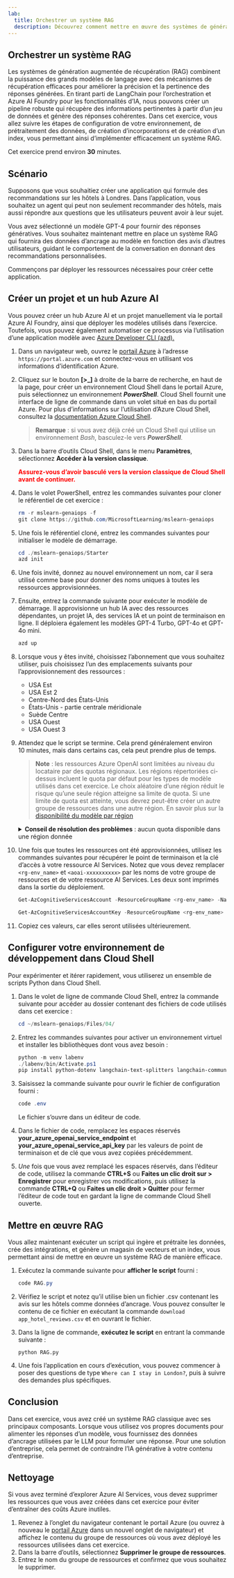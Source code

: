 ```yaml
---
lab:
  title: Orchestrer un système RAG
  description: Découvrez comment mettre en œuvre des systèmes de génération augmentée par la récupération (RAG) dans vos applications afin d’améliorer l’exactitude et la pertinence des réponses générées.
---
```


## Orchestrer un système RAG

Les systèmes de génération augmentée de récupération (RAG) combinent la puissance des grands modèles de langage avec des mécanismes de récupération efficaces pour améliorer la précision et la pertinence des réponses générées. En tirant parti de LangChain pour l’orchestration et Azure AI Foundry pour les fonctionnalités d’IA, nous pouvons créer un pipeline robuste qui récupère des informations pertinentes à partir d’un jeu de données et génère des réponses cohérentes. Dans cet exercice, vous allez suivre les étapes de configuration de votre environnement, de prétraitement des données, de création d’incorporations et de création d’un index, vous permettant ainsi d’implémenter efficacement un système RAG.

Cet exercice prend environ **30** minutes.

## Scénario

Supposons que vous souhaitiez créer une application qui formule des recommandations sur les hôtels à Londres. Dans l’application, vous souhaitez un agent qui peut non seulement recommander des hôtels, mais aussi répondre aux questions que les utilisateurs peuvent avoir à leur sujet.

Vous avez sélectionné un modèle GPT-4 pour fournir des réponses génératives. Vous souhaitez maintenant mettre en place un système RAG qui fournira des données d’ancrage au modèle en fonction des avis d’autres utilisateurs, guidant le comportement de la conversation en donnant des recommandations personnalisées.

Commençons par déployer les ressources nécessaires pour créer cette application.

## Créer un projet et un hub Azure AI

Vous pouvez créer un hub Azure AI et un projet manuellement via le portail Azure AI Foundry, ainsi que déployer les modèles utilisés dans l’exercice. Toutefois, vous pouvez également automatiser ce processus via l’utilisation d’une application modèle avec [Azure Developer CLI (azd).](https://aka.ms/azd)

1. Dans un navigateur web, ouvrez le [portail Azure](https://portal.azure.com) à l’adresse `https://portal.azure.com` et connectez-vous en utilisant vos informations d’identification Azure.

1. Cliquez sur le bouton **[\>_]** à droite de la barre de recherche, en haut de la page, pour créer un environnement Cloud Shell dans le portail Azure, puis sélectionnez un environnement ***PowerShell***. Cloud Shell fournit une interface de ligne de commande dans un volet situé en bas du portail Azure. Pour plus d’informations sur l’utilisation d’Azure Cloud Shell, consultez la [documentation Azure Cloud Shell](https://docs.microsoft.com/azure/cloud-shell/overview).

    > **Remarque** : si vous avez déjà créé un Cloud Shell qui utilise un environnement *Bash*, basculez-le vers ***PowerShell***.

1. Dans la barre d’outils Cloud Shell, dans le menu **Paramètres**, sélectionnez **Accéder à la version classique**.

    **<font color="red">Assurez-vous d’avoir basculé vers la version classique de Cloud Shell avant de continuer.</font>**

1. Dans le volet PowerShell, entrez les commandes suivantes pour cloner le référentiel de cet exercice :

    ```powershell
   rm -r mslearn-genaiops -f
   git clone https://github.com/MicrosoftLearning/mslearn-genaiops
    ```

1. Une fois le référentiel cloné, entrez les commandes suivantes pour initialiser le modèle de démarrage. 
   
    ```powershell
   cd ./mslearn-genaiops/Starter
   azd init
    ```

1. Une fois invité, donnez au nouvel environnement un nom, car il sera utilisé comme base pour donner des noms uniques à toutes les ressources approvisionnées.
        
1. Ensuite, entrez la commande suivante pour exécuter le modèle de démarrage. Il approvisionne un hub IA avec des ressources dépendantes, un projet IA, des services IA et un point de terminaison en ligne. Il déploiera également les modèles GPT-4 Turbo, GPT-4o et GPT-4o mini.

    ```powershell
   azd up  
    ```

1. Lorsque vous y êtes invité, choisissez l’abonnement que vous souhaitez utiliser, puis choisissez l’un des emplacements suivants pour l’approvisionnement des ressources :
   - USA Est
   - USA Est 2
   - Centre-Nord des États-Unis
   - États-Unis - partie centrale méridionale
   - Suède Centre
   - USA Ouest
   - USA Ouest 3
    
1. Attendez que le script se termine. Cela prend généralement environ 10 minutes, mais dans certains cas, cela peut prendre plus de temps.

    > **Note** : les ressources Azure OpenAI sont limitées au niveau du locataire par des quotas régionaux. Les régions répertoriées ci-dessus incluent le quota par défaut pour les types de modèle utilisés dans cet exercice. Le choix aléatoire d’une région réduit le risque qu’une seule région atteigne sa limite de quota. Si une limite de quota est atteinte, vous devrez peut-être créer un autre groupe de ressources dans une autre région. En savoir plus sur la [disponibilité du modèle par région](https://learn.microsoft.com/en-us/azure/ai-services/openai/concepts/models?tabs=standard%2Cstandard-chat-completions#global-standard-model-availability)

    <details>
      <summary><b>Conseil de résolution des problèmes</b> : aucun quota disponible dans une région donnée</summary>
        <p>Si vous recevez une erreur de déploiement pour l’un des modèles en raison d’une indisponibilité de quota dans la région choisie, essayez d’exécuter les commandes suivantes :</p>
        <ul>
          <pre><code>azd env set AZURE_ENV_NAME new_env_name
   azd env set AZURE_RESOURCE_GROUP new_rg_name
   azd env set AZURE_LOCATION new_location
   azd up</code></pre>
        Remplacement de <code>new_env_name</code>, <code>new_rg_name</code> et <code>new_location</code> par les nouvelles valeurs. Le nouvel emplacement doit être l’une des régions répertoriées au début de l’exercice, par exemple <code>eastus2</code>, <code>northcentralus</code>, etc.
        </ul>
    </details>

1. Une fois que toutes les ressources ont été approvisionnées, utilisez les commandes suivantes pour récupérer le point de terminaison et la clé d’accès à votre ressource AI Services. Notez que vous devez remplacer `<rg-env_name>` et `<aoai-xxxxxxxxxx>` par les noms de votre groupe de ressources et de votre ressource AI Services. Les deux sont imprimés dans la sortie du déploiement.

     ```powershell
    Get-AzCognitiveServicesAccount -ResourceGroupName <rg-env_name> -Name <aoai-xxxxxxxxxx> | Select-Object -Property endpoint
     ```

     ```powershell
    Get-AzCognitiveServicesAccountKey -ResourceGroupName <rg-env_name> -Name <aoai-xxxxxxxxxx> | Select-Object -Property Key1
     ```

1. Copiez ces valeurs, car elles seront utilisées ultérieurement.

## Configurer votre environnement de développement dans Cloud Shell

Pour expérimenter et itérer rapidement, vous utiliserez un ensemble de scripts Python dans Cloud Shell.

1. Dans le volet de ligne de commande Cloud Shell, entrez la commande suivante pour accéder au dossier contenant des fichiers de code utilisés dans cet exercice :

     ```powershell
    cd ~/mslearn-genaiops/Files/04/
     ```

1. Entrez les commandes suivantes pour activer un environnement virtuel et installer les bibliothèques dont vous avez besoin :

    ```powershell
   python -m venv labenv
   ./labenv/bin/Activate.ps1
   pip install python-dotenv langchain-text-splitters langchain-community langchain-openai
    ```

1. Saisissez la commande suivante pour ouvrir le fichier de configuration fourni :

    ```powershell
   code .env
    ```

    Le fichier s’ouvre dans un éditeur de code.

1. Dans le fichier de code, remplacez les espaces réservés **your_azure_openai_service_endpoint** et **your_azure_openai_service_api_key** par les valeurs de point de terminaison et de clé que vous avez copiées précédemment.
1. *Une* fois que vous avez remplacé les espaces réservés, dans l’éditeur de code, utilisez la commande **CTRL+S** ou **Faites un clic droit sur > Enregistrer** pour enregistrer vos modifications, puis utilisez la commande **CTRL+Q** ou **Faites un clic droit > Quitter** pour fermer l’éditeur de code tout en gardant la ligne de commande Cloud Shell ouverte.

## Mettre en œuvre RAG

Vous allez maintenant exécuter un script qui ingère et prétraite les données, crée des intégrations, et génère un magasin de vecteurs et un index, vous permettant ainsi de mettre en œuvre un système RAG de manière efficace.

1. Exécutez la commande suivante pour **afficher le script** fourni :

    ```powershell
   code RAG.py
    ```

1. Vérifiez le script et notez qu’il utilise bien un fichier .csv contenant les avis sur les hôtels comme données d’ancrage. Vous pouvez consulter le contenu de ce fichier en exécutant la commande `download app_hotel_reviews.csv` et en ouvrant le fichier.
1. Dans la ligne de commande, **exécutez le script** en entrant la commande suivante :

    ```
   python RAG.py
    ```

1. Une fois l’application en cours d’exécution, vous pouvez commencer à poser des questions de type `Where can I stay in London?`, puis à suivre des demandes plus spécifiques.

## Conclusion

Dans cet exercice, vous avez créé un système RAG classique avec ses principaux composants. Lorsque vous utilisez vos propres documents pour alimenter les réponses d’un modèle, vous fournissez des données d’ancrage utilisées par le LLM pour formuler une réponse. Pour une solution d’entreprise, cela permet de contraindre l’IA générative à votre contenu d’entreprise.

## Nettoyage

Si vous avez terminé d’explorer Azure AI Services, vous devez supprimer les ressources que vous avez créées dans cet exercice pour éviter d’entraîner des coûts Azure inutiles.

1. Revenez à l’onglet du navigateur contenant le portail Azure (ou ouvrez à nouveau le [portail Azure](https://portal.azure.com?azure-portal=true) dans un nouvel onglet de navigateur) et affichez le contenu du groupe de ressources où vous avez déployé les ressources utilisées dans cet exercice.
1. Dans la barre d’outils, sélectionnez **Supprimer le groupe de ressources**.
1. Entrez le nom du groupe de ressources et confirmez que vous souhaitez le supprimer.
